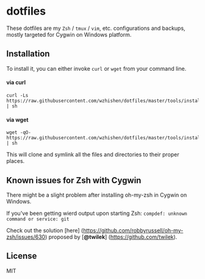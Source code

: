 # dotfiles

These dotfiles are my `Zsh` / `tmux` / `vim`, etc. configurations and backups, mostly targeted for Cygwin on Windows platform.

## Installation

To install it, you can either invoke `curl` or `wget` from your command line.

#### via curl
```
curl -Ls https://raw.githubusercontent.com/wzhishen/dotfiles/master/tools/install.sh | sh
```

#### via wget
```
wget -qO- https://raw.githubusercontent.com/wzhishen/dotfiles/master/tools/install.sh | sh
```

This will clone and symlink all the files and directories to their proper places.

## Known issues for Zsh with Cygwin

There might be a slight problem after installing oh-my-zsh in Cygwin on Windows.

If you've been getting wierd output upon starting Zsh:
```compdef: unknown command or service: git```

Check out the solution [here] (https://github.com/robbyrussell/oh-my-zsh/issues/630) proposed by [**@twilek**] (https://github.com/twilek).

## License
MIT
